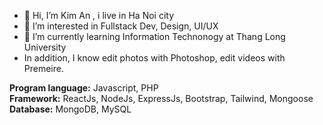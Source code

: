 - 👋 Hi, I’m Kim An , i live in Ha Noi city
- 👀 I’m interested in Fullstack Dev, Design, UI/UX
- 🌱 I’m currently learning Information Technonogy at Thang Long University
- In addition, I know edit photos with Photoshop, edit videos with Premeire.

**Program language:** Javascript, PHP <br />
**Framework:** ReactJs, NodeJs, ExpressJs, Bootstrap, Tailwind, Mongoose <br />
**Database:** MongoDB, MySQL <br />
<!---
vukiman1/vukiman1 is a ✨ special ✨ repository because its `README.md` (this file) appears on your GitHub profile.
You can click the Preview link to take a look at your changes.
--->
